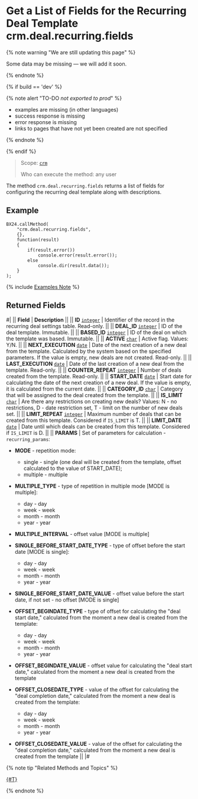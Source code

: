 # Get a List of Fields for the Recurring Deal Template crm.deal.recurring.fields

{% note warning "We are still updating this page" %}

Some data may be missing — we will add it soon.

{% endnote %}

{% if build == 'dev' %}

{% note alert "TO-DO _not exported to prod_" %}

- examples are missing (in other languages)
- success response is missing
- error response is missing
- links to pages that have not yet been created are not specified

{% endnote %}

{% endif %}

> Scope: [`crm`](../../../scopes/permissions.md)
>
> Who can execute the method: any user

The method `crm.deal.recurring.fields` returns a list of fields for configuring the recurring deal template along with descriptions.

## Example

```
BX24.callMethod(
	"crm.deal.recurring.fields",
	{},
	function(result)
	{
		if(result.error())
			console.error(result.error());
		else
			console.dir(result.data());
	}
);
```

{% include [Examples Note](../../../../_includes/examples.md) %}

## Returned Fields

#|
|| **Field** | **Description** ||
|| **ID**
[`integer`](../../../data-types.md) | Identifier of the record in the recurring deal settings table. Read-only. ||
|| **DEAL_ID**
[`integer`](../../../data-types.md) | ID of the deal template. Immutable. ||
|| **BASED_ID**
[`integer`](../../../data-types.md) | ID of the deal on which the template was based. Immutable. ||
|| **ACTIVE**
[`char`](../../../data-types.md) | Active flag. Values: Y/N. ||
|| **NEXT_EXECUTION**
[`date`](../../../data-types.md) | Date of the next creation of a new deal from the template. Calculated by the system based on the specified parameters. If the value is empty, new deals are not created. Read-only. ||
|| **LAST_EXECUTION**
[`date`](../../../data-types.md) | Date of the last creation of a new deal from the template. Read-only. ||
|| **COUNTER_REPEAT**
[`integer`](../../../data-types.md) | Number of deals created from the template. Read-only. ||
|| **START_DATE**
[`date`](../../../data-types.md) | Start date for calculating the date of the next creation of a new deal. If the value is empty, it is calculated from the current date. ||
|| **CATEGORY_ID**
[`char`](../../../data-types.md) | Category that will be assigned to the deal created from the template. ||
|| **IS_LIMIT**
[`char`](../../../data-types.md) | Are there any restrictions on creating new deals? Values: N - no restrictions, D - date restriction set, T - limit on the number of new deals set. ||
|| **LIMIT_REPEAT**
[`integer`](../../../data-types.md) | Maximum number of deals that can be created from this template. Considered if `IS_LIMIT` is T. ||
|| **LIMIT_DATE**
[`date`](../../../data-types.md) | Date until which deals can be created from this template. Considered if `IS_LIMIT` is D. ||
|| **PARAMS** | Set of parameters for calculation - `recurring_params`:

- **MODE** - repetition mode:
    - single - single (one deal will be created from the template, offset calculated to the value of START_DATE);
    - multiple - multiple

- **MULTIPLE_TYPE** - type of repetition in multiple mode [MODE is multiple]:
    - day - day
    - week - week
    - month - month
    - year - year

- **MULTIPLE_INTERVAL** - offset value [MODE is multiple]

- **SINGLE_BEFORE_START_DATE_TYPE** - type of offset before the start date [MODE is single]:
    - day - day
    - week - week
    - month - month
    - year - year

- **SINGLE_BEFORE_START_DATE_VALUE** - offset value before the start date, if not set - no offset [MODE is single]

- **OFFSET_BEGINDATE_TYPE** - type of offset for calculating the "deal start date," calculated from the moment a new deal is created from the template:
    - day - day
    - week - week
    - month - month
    - year - year

- **OFFSET_BEGINDATE_VALUE** - offset value for calculating the "deal start date," calculated from the moment a new deal is created from the template

- **OFFSET_CLOSEDATE_TYPE** - value of the offset for calculating the "deal completion date," calculated from the moment a new deal is created from the template:
    - day - day
    - week - week
    - month - month
    - year - year

- **OFFSET_CLOSEDATE_VALUE** - value of the offset for calculating the "deal completion date," calculated from the moment a new deal is created from the template ||
|#


{% note tip "Related Methods and Topics" %}

[{#T}](./crm-deal-recurring-add.md)

{% endnote %}